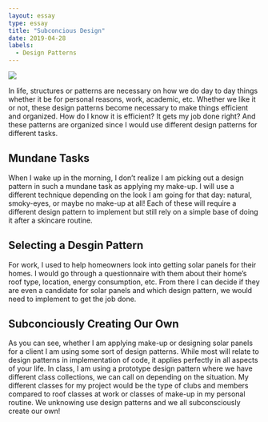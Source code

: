 ```yaml
---
layout: essay
type: essay
title: "Subconcious Design"
date: 2019-04-28
labels:
  - Design Patterns
---
```


<img class="ui medium left floated image" src="https://www.tesla.com/tesla_theme/assets/img/solar/panels/EVNT_Pasadena_CA_160630_AD-0349_14_RGB-WiderTaller-2.jpg?20180104">

In life, structures or patterns are necessary on how we do day to day things whether it be for personal reasons, work, academic, etc.  Whether we like it or not, these design patterns become necessary to make things efficient and organized.  How do I know it is efficient?  It gets my job done right?  And these patterns are organized since I would use different design patterns for different tasks.

## Mundane Tasks

When I wake up in the morning, I don’t realize I am picking out a design pattern in such a mundane task as applying my make-up.  I will use a different technique depending on the look I am going for that day: natural, smoky-eyes, or maybe no make-up at all!  Each of these will require a different design pattern to implement but still rely on a simple base of doing it after a skincare routine.

## Selecting a Desgin Pattern

For work, I used to help homeowners look into getting solar panels for their homes.   I would go through a questionnaire with them about their home’s roof type, location, energy consumption, etc.  From there I can decide if they are even a candidate for solar panels and which design pattern, we would need to implement to get the job done.

## Subconciously Creating Our Own

As you can see, whether I am applying make-up or designing solar panels for a client I am using some sort of design patterns.  While most will relate to design patterns in implementation of code, it applies perfectly in all aspects of your life.  In class,  I am using a prototype design pattern where we have different class collections, we can call on depending on the situation.  My different classes for my project would be the type of clubs and members  compared to roof classes at work or classes of make-up in my personal routine.  We unknowing use design patterns and we all subconsciously create our own!
